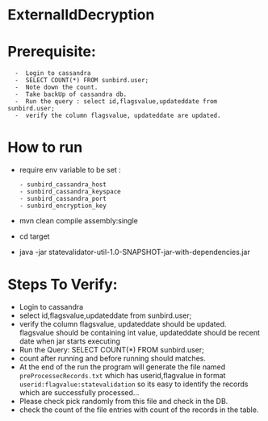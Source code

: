 # ExternalIdDecryption
# Prerequisite: 
      -  Login to cassandra
      -  SELECT COUNT(*) FROM sunbird.user;
      -  Note down the count.
      -  Take backUp of cassandra db.
      -  Run the query : select id,flagsvalue,updateddate from sunbird.user;
      -  verify the column flagsvalue, updateddate are updated.
# How to run
  - require env variable to be set : </br>
  
        - sunbird_cassandra_host
        - sunbird_cassandra_keyspace
        - sunbird_cassandra_port
        - sunbird_encryption_key
   
   - mvn clean compile assembly:single
   - cd target
   - java -jar statevalidator-util-1.0-SNAPSHOT-jar-with-dependencies.jar
     
# Steps To Verify:
   - Login to cassandra
   - select id,flagsvalue,updateddate from sunbird.user;
   - verify the column flagsvalue, updateddate should be updated. flagsvalue should be containing int value, updateddate should be recent date when jar starts executing
   -  Run the Query: SELECT COUNT(*) FROM sunbird.user;
   - count after running and before running should matches.
   - At the end of the run the program will generate the file named ```preProcessecRecords.txt``` which has userid,flagvalue in format ```userid:flagvalue:statevalidation``` so  its easy to identify the records which are successfully processed...
   - Please check pick randomly from this file and check in the DB.
   - check the count of the file entries with count of the records in the table.

